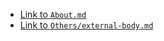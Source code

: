 - [Link to `About.md`](../About.md)
- [Link to `Others/external-body.md`](../Others/external-body.md)

